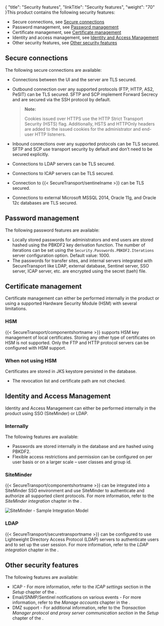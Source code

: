 {
    "title": "Security features",
    "linkTitle": "Security features",
    "weight": "70"
}This product contains the following security features:

-   Secure connections, see [Secure connections](#Secure)
-   Password management, see [Password management](#Password)
-   Certificate management, see [Certificate management](#Certific)
-   Identity and access management, see [Identity and Access Management](#Identity)
-   Other security features, see [Other security features](#Other)

<span id="Secure"></span>

## Secure connections

The following secure connections are available:

-   Connections between the UI and the server are TLS secured.

-   Outbound connection over any supported protocols (FTP, HTTP, AS2, PeSIT) can be TLS secured. SFTP and SCP implement Forward Secrecy and are secured via the SSH protocol by default.  

    > **Note:**
    >
    > Cookies issued over HTTPS use the HTTP Strict Transport Security (HSTS) flag. Additionally, HSTS and HTTPOnly headers are added to the issued cookies for the administrator and end-user HTTP listeners.

-   Inbound connections over any supported protocols can be TLS secured. SFTP and SCP use transport security by default and don’t need to be secured explicitly.

-   Connections to LDAP servers can be TLS secured.

-   Connections to ICAP servers can be TLS secured.

-   Connection to {{< SecureTransport/sentinelname >}} can be TLS secured.

-   Connections to external Microsoft MSSQL 2014, Oracle 11g, and Oracle 12c databases are TLS secured.

<span id="Password"></span>

## Password management

The following password features are available:

-   Locally stored passwords for administrators and end users are stored hashed using the PBKDF2 key derivation function. The number of iterations can be set using the `Security.Passwords.PBKDF2.Iterations` server configuration option. Default value: 1000.
-   The passwords for transfer sites, and internal servers integrated with SecureTransport like LDAP, external database, Sentinel server, SSO server, ICAP server, etc. are encrypted using the secret (taeh) file.

<span id="Certific"></span>

## Certificate management

Certificate management can either be performed internally in the product or using a supported Hardware Security Module (HSM) with several limitations.

### HSM

{{< SecureTransport/componentshortname  >}} supports HSM key management of local certificates. Storing any other type of certificates on HSM is not supported. Only the FTP and HTTP protocol servers can be configured with HSM support.

### When not using HSM

Certificates are stored in JKS keystore persisted in the database.

-   The revocation list and certificate path are not checked.

<span id="Identity"></span>

## Identity and Access Management

Identity and Access Management can either be performed internally in the product using SSO (SiteMinder) or LDAP.

### Internally

The following features are available:

-   Passwords are stored internally in the database and are hashed using PBKDF2.
-   Flexible access restrictions and permission can be configured on per user basis or on a larger scale – user classes and group id.

### SiteMinder

{{< SecureTransport/componentshortname  >}} can be integrated into a SiteMinder SSO environment and use SiteMinder to authenticate and authorize all supported client protocols. For more information, refer to the *SiteMinder integration* chapter in the .

<img src="/Images/SecureTransport/SiteMinder_SampleIntegrationModel.png" class="maxWidth" alt="SiteMinder - Sample Integration Model" />

### LDAP

{{< SecureTransport/securetransportname  >}} can be configured to use Lightweight Directory Access Protocol (LDAP) servers to authenticate users and to set up the user session. For more information, refer to the *LDAP integration* chapter in the .

<span id="Other"></span>

## Other security features

The following features are available:

-   ICAP - For more information, refer to the *ICAP settings* section in the *Setup* chapter of the .
-   Email/SNMP/Sentinel notifications on various events - For more information, refer to the *Manage accounts* chapter in the .
-   DMZ support - For additional information, refer to the *Transaction Manager protocol and proxy server communication section* in the *Setup* chapter of the .
